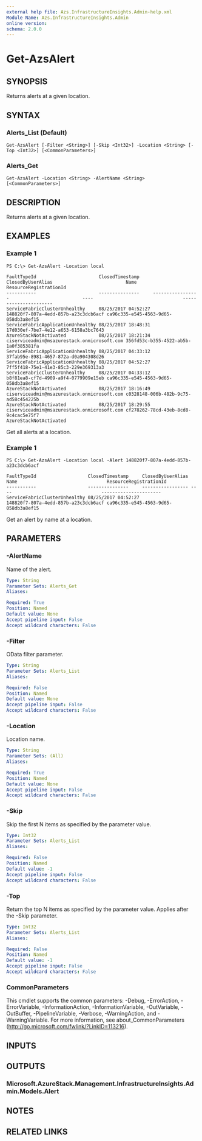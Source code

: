 ```yaml
---
external help file: Azs.InfrastructureInsights.Admin-help.xml
Module Name: Azs.InfrastructureInsights.Admin
online version: 
schema: 2.0.0
---
```


# Get-AzsAlert

## SYNOPSIS
Returns alerts at a given location.

## SYNTAX

### Alerts_List (Default)
```
Get-AzsAlert [-Filter <String>] [-Skip <Int32>] -Location <String> [-Top <Int32>] [<CommonParameters>]
```

### Alerts_Get
```
Get-AzsAlert -Location <String> -AlertName <String> [<CommonParameters>]
```

## DESCRIPTION
Returns alerts at a given location.

## EXAMPLES

### Example 1
```
PS C:\> Get-AzsAlert -Location local

FaultTypeId                       ClosedTimestamp     ClosedByUserAlias                           Name                                 ResourceRegistrationId
-----------                       ---------------     -----------------                           ----                                 ----------------------
ServiceFabricClusterUnhealthy     08/25/2017 04:52:27                                             148820f7-807a-4edd-857b-a23c3dcb6acf ca96c335-e545-4563-9d65-058db3a8ef15
ServiceFabricApplicationUnhealthy 08/25/2017 18:48:31                                             17d030ef-7be7-4e12-a653-6158a3bc7643
AzureStackNotActivated            08/25/2017 18:21:34 ciserviceadmin@msazurestack.onmicrosoft.com 356fd53c-b355-4522-ab5b-1a0f385381fa
ServiceFabricApplicationUnhealthy 08/25/2017 04:33:12                                             37fab95e-8981-4657-872a-d0a904308d26
ServiceFabricApplicationUnhealthy 08/25/2017 04:52:27                                             7ff5f418-75e1-41e3-85c3-229e369313a3
ServiceFabricClusterUnhealthy     08/25/2017 04:33:12                                             b8f81ea8-cf7d-4909-a9f4-0779909e15eb ca96c335-e545-4563-9d65-058db3a8ef15
AzureStackNotActivated            08/25/2017 18:16:49 ciserviceadmin@msazurestack.onmicrosoft.com c0328148-006b-482b-9c75-ad58c454225b
AzureStackNotActivated            08/25/2017 18:29:55 ciserviceadmin@msazurestack.onmicrosoft.com cf278262-78cd-43eb-8cd8-9c4cac5e75f7
AzureStackNotActivated
```

Get all alerts at a location.

### Example 1
```
PS C:\> Get-AzsAlert -Location local -Alert 148820f7-807a-4edd-857b-a23c3dcb6acf

FaultTypeId                   ClosedTimestamp     ClosedByUserAlias Name                                 ResourceRegistrationId
-----------                   ---------------     ----------------- ----                                 ----------------------
ServiceFabricClusterUnhealthy 08/25/2017 04:52:27                   148820f7-807a-4edd-857b-a23c3dcb6acf ca96c335-e545-4563-9d65-058db3a8ef15
```

Get an alert by name at a location.

## PARAMETERS

### -AlertName
Name of the alert.

```yaml
Type: String
Parameter Sets: Alerts_Get
Aliases: 

Required: True
Position: Named
Default value: None
Accept pipeline input: False
Accept wildcard characters: False
```

### -Filter
OData filter parameter.

```yaml
Type: String
Parameter Sets: Alerts_List
Aliases: 

Required: False
Position: Named
Default value: None
Accept pipeline input: False
Accept wildcard characters: False
```

### -Location
Location name.

```yaml
Type: String
Parameter Sets: (All)
Aliases: 

Required: True
Position: Named
Default value: None
Accept pipeline input: False
Accept wildcard characters: False
```

### -Skip
Skip the first N items as specified by the parameter value.

```yaml
Type: Int32
Parameter Sets: Alerts_List
Aliases: 

Required: False
Position: Named
Default value: -1
Accept pipeline input: False
Accept wildcard characters: False
```

### -Top
Return the top N items as specified by the parameter value.
Applies after the -Skip parameter.

```yaml
Type: Int32
Parameter Sets: Alerts_List
Aliases: 

Required: False
Position: Named
Default value: -1
Accept pipeline input: False
Accept wildcard characters: False
```

### CommonParameters
This cmdlet supports the common parameters: -Debug, -ErrorAction, -ErrorVariable, -InformationAction, -InformationVariable, -OutVariable, -OutBuffer, -PipelineVariable, -Verbose, -WarningAction, and -WarningVariable. For more information, see about_CommonParameters (http://go.microsoft.com/fwlink/?LinkID=113216).

## INPUTS

## OUTPUTS

### Microsoft.AzureStack.Management.InfrastructureInsights.Admin.Models.Alert

## NOTES

## RELATED LINKS

